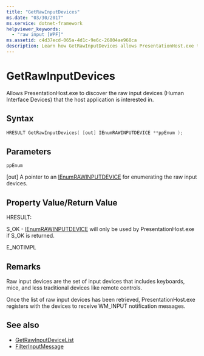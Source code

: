 ```yaml
---
title: "GetRawInputDevices"
ms.date: "03/30/2017"
ms.service: dotnet-framework
helpviewer_keywords: 
  - "raw input [WPF]"
ms.assetid: c4d37ecd-065a-4d1c-9e6c-26804ae968ca
description: Learn how GetRawInputDevices allows PresentationHost.exe to discover the raw input devices that the host application is interested in. 
---
```

# GetRawInputDevices

Allows PresentationHost.exe to discover the raw input devices (Human Interface Devices) that the host application is interested in.  
  
## Syntax  
  
```cpp  
HRESULT GetRawInputDevices( [out] IEnumRAWINPUTDEVICE **ppEnum );  
```  
  
## Parameters  

`ppEnum`  
  
[out] A pointer to an [IEnumRAWINPUTDEVICE](ienumrawinputdevice.md) for enumerating the raw input devices.  
  
## Property Value/Return Value  

HRESULT:  
  
S_OK - [IEnumRAWINPUTDEVICE](ienumrawinputdevice.md) will only be used by PresentationHost.exe if S_OK is returned.  
  
E_NOTIMPL  
  
## Remarks  

Raw input devices are the set of input devices that includes keyboards, mice, and less traditional devices like remote controls.  
  
Once the list of raw input devices has been retrieved, PresentationHost.exe registers with the devices to receive WM_INPUT notification messages.  
  
## See also

- [GetRawInputDeviceList](/windows/desktop/api/winuser/nf-winuser-getrawinputdevicelist)
- [FilterInputMessage](filterinputmessage.md)
